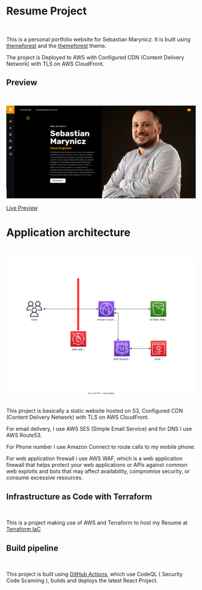# Resume Project 
<br />

This is a personal portfolio website for Sebastian Marynicz. It is built using [themeforest](https://themeforest.net/) and the [themeforest](https://themeforest.net/item/nairo-react-personal-portfolio-template/33404455) theme.

The project is Deployed to AWS with Configured CDN (Content Delivery Network) with TLS on AWS CloudFront. 


## Preview
<br />

![Preview](public/img/preview/preview.png)

[Live Preview](https://www.sebastianmarynicz.co.uk/)


# Application architecture
<br />

![Diagram](public/img/portfolio/resume-diagram.svg)
<br />
<br />



This project is basically a static website hosted on S3, Configured CDN (Content Delivery Network) with TLS on AWS CloudFront.
<br />

For email delivery, I use AWS SES (Simple Email Service) and for DNS I use AWS Route53.
<br />

For Phone number I use Amazon Connect to route calls to my mobile phone.
<br />

For web application firewall i use AWS WAF, which is a web application firewall that helps protect your web applications or APIs against common web exploits and bots that may affect availability, compromise security, or consume excessive resources.


## Infrastructure as Code with Terraform
<br />

This is a project making use of AWS and Terraform to host my Resume at [Terraform IaC](https://github.com/TrinityWeaver/tf-resume-project)


## Build pipeline
<br />

This project is built using [GitHub Actions](https://github.com/TrinityWeaver/resume-project/actions), which use CodeQL ( Security Code Scanning ), builds and deploys the latest React Project.
